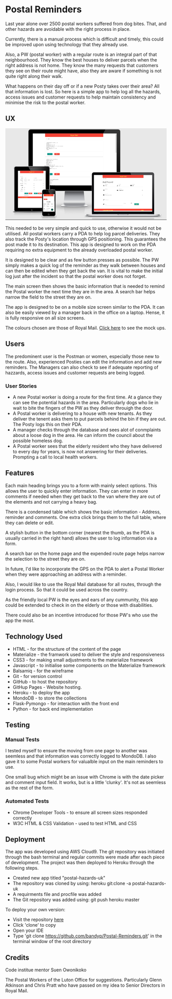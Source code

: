 # Postal Reminders
Last year alone over 2500 postal workers suffered from dog bites. That, and other hazards are avoidable 
with the right process in place.

Currently, there is a manual process which is difficult and timely, this could be improved upon using technology that they already use. 

Also, a PW (postal worker) with a regular route is an integral part of that neighbourhood. They know the 
best houses to deliver parcels when the right address is not home. 
They know the many requests that customers they see on their route might have, also they are aware if something is not quite right along their walk. 

What happens on their day off or if a new Posty takes over their area? All that information
is lost. So here is a simple app to help log all the hazards, access issues and customer requests 
to help maintain consistency and minimise the risk to the postal worker.

## UX
![Postal Reminders](library/Responsive_Postal.PNG)

This needed to be very simple and quick to use, otherwise it would not be utilised. All postal workers 
carry a PDA to help log parcel deliveries. They also track the Posty's location through GPS positioning. This 
guarantees the post made it to its destination. This app is designed to work on the PDA requiring no extra 
equipment to the already overloaded postal worker.

It is designed to be clear and as few button presses as possible. The PW simply makes a quick log of the 
reminder as they walk between houses and can then be edited when they get back the van. It is vital 
to make the initial log just after the incident so that the postal worker does not forget.

The main screen then shows the basic information that is needed to remind the Postal worker 
the next time they are in the area. A search bar helps narrow the field to the street they are on.

The app is designed to be on a mobile size screen similar to the PDA. It can also be easily viewed 
by a manager back in the office on a laptop. Hense, it is fully responsive on all size screens.

The colours chosen are those of Royal Mail. [Click here](library/Postal.pdf) to see the mock ups.

## Users
The predominent user is the Postman or women, especially those new to the route. Also, experienced 
Posties can edit the information and add new reminders. The Managers can also check to see
if adequate reporting of hazzards, access issues and customer requests are being logged.

### User Stories
* A new Postal worker is doing a route for the first time. At a glance they can see the potential hazards in the area. Particularly dogs who lie in wait to bite the fingers of the PW as they deliver throuigh the door.
* A Postal worker is delivering to a house with new tenants. As they deliver the tenent asks them to put parcels behind the bin if they are out. The Posty logs this on their PDA.
* A manager checks through the database and sees alot of conmplaints about a loose dog in the area. He can inform the council about the possible homeless dog.
* A Postal worker sees that the elderly resident who they have delivered to every day for years, is now not answering for their deliveries. Prompting a call to local health workers.

## Features
Each main heading brings you to a form with mainly select options. This allows the user to quickly enter information.
They can enter in more comments if needed when they get back to the van where they are out of the elements and not carrying a heavy bag.

There is a condensed table which shows the basic information - Address, reminder and comments. One extra click
brings them to the full table, where they can delete or edit. 

A stylish button in the bottom corner (nearest the thumb, as the PDA is usually carried in the right hand) allows 
the user to log information via a form.

A search bar on the home page and the expended route page helps narrow the selection to the street they are on.

In future, I'd like to incorporate the GPS on the PDA to alert a Postal Worker when they were approaching an address with a reminder.

Also, I would like to use the Royal Mail database for all routes, through the login process. So that it could be used across the country.

As the friendly local PW is the eyes and ears of any cummunity, this app could be extended to check in on the elderly or those with disabilities. 

There could also be an incentive introduced for those PW's who use the app the most.

## Technology Used
* HTML - for the structure of the content of the page
* Materialize - the framwork used to deliver the style and responsiveness
* CSS3 - for making small adjustments to the materialize framework
* Javascript - to initialise some components on the Materialize framework
* Balsamiq - for the wireframe
* Git - for version control
* GitHub - to host the repository
* GitHup Pages - Website hosting.
* Heroku - to deploy the app
* MondoDB - to store the collections
* Flask-Pymongo - for interaction with the front end
* Python - for back end implementation

## Testing

### Manual Tests
I tested myself to ensure the moving from one page to another was seemless and 
that information was correctly logged to MondoDB.
I also gave it to some Postal workers for valualble input on the main reminders to use.

One small bug which might be an issue with Chrome is with the date picker and comment input field. 
It works, but is a little 'clunky'. It's not as seemless as the rest of the form.

### Automated Tests
* Chrome Developer Tools - to ensure all screen sizes responded correctly
* W3C HTML & CSS Validation - used to test HTML and CSS

## Deployment
The app was developed using AWS Cloud9. The git repository was initiated through 
the bash terminal and regular commits were made after each piece of development. 
The project was then deployed to Heroku through the following steps.

* Created new app titled "postal-hazards-uk"
* The repository was cloned by using: heroku git:clone -a postal-hazards-uk
* A requirments file and procfile was added
* The Git repository was added using: git push heroku master

To deploy your own version:
* Visit the repository [here](https://github.com/bandyp/Postal-Reminders)
* Click 'clone' to copy
* Open your IDE
* Type 'git clone https://github.com/bandyp/Postal-Reminders.git' in the terminal window of the root directory

## Credits
Code institue mentor Suen Owonikoko

The Postal Workers of the Luton Office for suggestions. Particularly Glenn Atkinson and Chris Pratt who have passed on my idea to Senior Directors in Royal Mail.